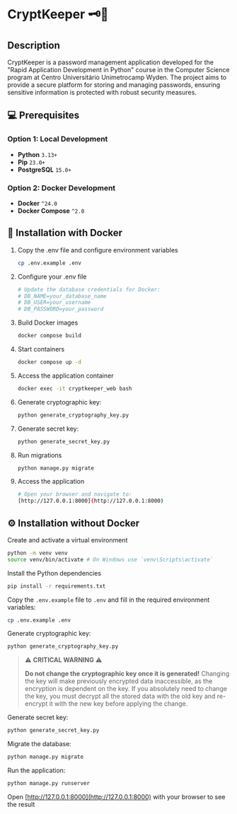# CryptKeeper 🗝️🏦

## Description

CryptKeeper is a password management application developed for the "Rapid Application Development in Python" course in the Computer Science program at Centro Universitário Unimetrocamp Wyden. The project aims to provide a secure platform for storing and managing passwords, ensuring sensitive information is protected with robust security measures.

## 💻 Prerequisites

### Option 1: Local Development
* **Python** `3.13+`
* **Pip** `23.0+`
* **PostgreSQL** `15.0+`

### Option 2: Docker Development
* **Docker** `^24.0`
* **Docker Compose** `^2.0`

## 🐋 Installation with Docker

1. Copy the .env file and configure environment variables
    ```bash
    cp .env.example .env
    ```

2. Configure your .env file
    ```bash
    # Update the database credentials for Docker:
    # DB_NAME=your_database_name
    # DB_USER=your_username
    # DB_PASSWORD=your_password
    ```

3. Build Docker images
    ```bash
    docker compose build
    ```

4. Start containers
    ```bash
    docker compose up -d
    ```

5. Access the application container
    ```bash
    docker exec -it cryptkeeper_web bash
    ```

6. Generate cryptographic key:
    ```bash
    python generate_cryptography_key.py
    ```

7. Generate secret key:
    ```bash
    python generate_secret_key.py
    ```

8. Run migrations
    ```bash
    python manage.py migrate
    ```

9. Access the application
    ```bash
    # Open your browser and navigate to:
    [http://127.0.0.1:8000](http://127.0.0.1:8000)
    ```

## ⚙️ Installation without Docker

Create and activate a virtual environment
```bash
python -m venv venv
source venv/bin/activate # On Windows use `venv\Scripts\activate`
```

Install the Python dependencies
```bash
pip install -r requirements.txt
```

Copy the `.env.example` file to `.env` and fill in the required environment variables:
```bash
cp .env.example .env
```

Generate cryptographic key:
```bash
python generate_cryptography_key.py
```

> ⚠️ **CRITICAL WARNING** ⚠️
> 
> **Do not change the cryptographic key once it is generated!** Changing the key will make previously encrypted data inaccessible, as the encryption is dependent on the key. If you absolutely need to change the key, you must decrypt all the stored data with the old key and re-encrypt it with the new key before applying the change.

Generate secret key:
```bash
python generate_secret_key.py
```

Migrate the database:
```bash
python manage.py migrate
```

Run the application:
```bash
python manage.py runserver
```

Open [http://127.0.0.1:8000](http://127.0.0.1:8000) with your browser to see the result